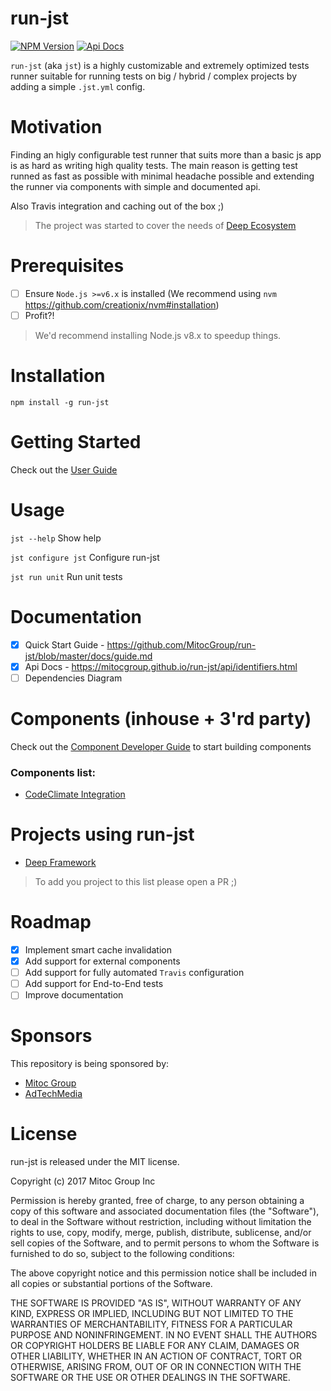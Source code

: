 run-jst
========

[![NPM Version](https://img.shields.io/npm/v/run-jst.svg)](https://npmjs.org/package/run-jst)
[![Api Docs](https://mitocgroup.github.io/run-jst/api/badge.svg)](https://mitocgroup.github.io/run-jst/api/)

`run-jst` (aka `jst`) is a highly customizable and extremely optimized tests runner
suitable for running tests on big / hybrid / complex projects by adding a simple `.jst.yml` config.

# Motivation

Finding an higly configurable test runner that suits more than a basic js app
is as hard as writing high quality tests. The main reason is getting test runned as fast as possible
with minimal headache possible and extending the runner via components with simple and documented api.

Also Travis integration and caching out of the box ;)

> The project was started to cover the needs of [Deep Ecosystem](https://github.com/MitocGroup/deep-framework)

# Prerequisites

- [ ] Ensure `Node.js >=v6.x` is installed (We recommend using `nvm` https://github.com/creationix/nvm#installation)
- [ ] Profit?!

> We'd recommend installing Node.js v8.x to speedup things.

# Installation

`npm install -g run-jst`

# Getting Started

Check out the [User Guide](https://github.com/MitocGroup/run-jst/blob/master/docs/guide.md#configure-repository)

# Usage

`jst --help` Show help

`jst configure jst` Configure run-jst

`jst run unit` Run unit tests

# Documentation

- [x] Quick Start Guide - https://github.com/MitocGroup/run-jst/blob/master/docs/guide.md
- [x] Api Docs - https://mitocgroup.github.io/run-jst/api/identifiers.html
- [ ] Dependencies Diagram

# Components (inhouse + 3'rd party)

Check out the [Component Developer Guide](https://github.com/MitocGroup/run-jst/blob/master/docs/component-guide.md) to start building components

### Components list:

- [CodeClimate Integration](https://github.com/MitocGroup/run-jst/blob/master/components/codeclimate/README.md)

# Projects using run-jst

- [Deep Framework](https://github.com/MitocGroup/deep-framework)

> To add you project to this list please open a PR ;)

# Roadmap

- [x] Implement smart cache invalidation
- [x] Add support for external components
- [ ] Add support for fully automated `Travis` configuration 
- [ ] Add support for End-to-End tests
- [ ] Improve documentation

# Sponsors

This repository is being sponsored by:

- [Mitoc Group](https://www.mitocgroup.com)
- [AdTechMedia](https://www.adtechmedia.io)

# License

run-jst is released under the MIT license.

Copyright (c) 2017 Mitoc Group Inc

Permission is hereby granted, free of charge, to any person obtaining a copy
of this software and associated documentation files (the "Software"), to deal
in the Software without restriction, including without limitation the rights
to use, copy, modify, merge, publish, distribute, sublicense, and/or sell
copies of the Software, and to permit persons to whom the Software is
furnished to do so, subject to the following conditions:

The above copyright notice and this permission notice shall be included in all
copies or substantial portions of the Software.

THE SOFTWARE IS PROVIDED "AS IS", WITHOUT WARRANTY OF ANY KIND, EXPRESS OR
IMPLIED, INCLUDING BUT NOT LIMITED TO THE WARRANTIES OF MERCHANTABILITY,
FITNESS FOR A PARTICULAR PURPOSE AND NONINFRINGEMENT. IN NO EVENT SHALL THE
AUTHORS OR COPYRIGHT HOLDERS BE LIABLE FOR ANY CLAIM, DAMAGES OR OTHER
LIABILITY, WHETHER IN AN ACTION OF CONTRACT, TORT OR OTHERWISE, ARISING FROM,
OUT OF OR IN CONNECTION WITH THE SOFTWARE OR THE USE OR OTHER DEALINGS IN THE
SOFTWARE.

